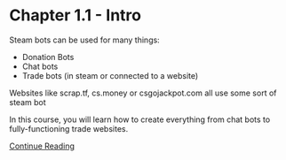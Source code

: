 # Chapter 1.1 - Intro

Steam bots can be used for many things:
 - Donation Bots
 - Chat bots
 - Trade bots (in steam or connected to a website)

Websites like scrap.tf, cs.money or csgojackpot.com all use some sort of steam bot

In this course, you will learn how to create everything from chat
bots to fully-functioning trade websites.

[Continue Reading](../Chapter%201.2%20-%20Requirements)

